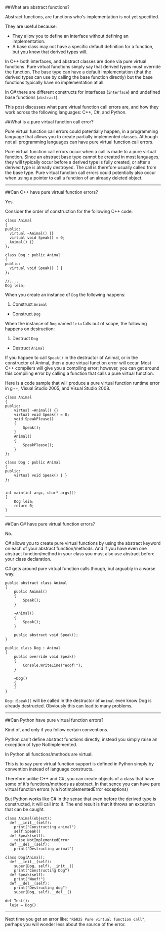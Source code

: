 ##What are abstract functions?

Abstract functions, are functions who's implementation is not yet specified.

They are useful because:

- They allow you to define an interface without defining an implementation.  
- A base class may not have a specific default definition for a function, but you know that derived types will.

In C++ both interfaces, and abstract classes are done via pure virtual functions.  Pure virtual functions simply say that derived types must override the function.  The base type can have a default  implementation (that the derived types can use by calling the base function directly) but the base functions typically have no implementation at all.

In C# there are different constructs for interfaces (`interface`) and undefined base functions (`abstract`).

This post discusses what pure virtual function call errors are, and how they work across the following languages: C++, C#, and Python.

##What is a pure virtual function call error?

Pure virtual function call errors could potentially happen, in a programming language that allows you to create partially implemented classes.  Although not all programming languages can have pure virtual function call errors.

Pure virtual function call errors occur when a call is made to a pure virtual function.   Since an abstract base type cannot be created in most languages, they will typically occur before a derived type is fully created, or after a derived type is already destroyed.   The call is therefore usually called from the base type.  Pure virtual function call errors could potentially also occur when using a pointer to call a function of an already deleted object.

---

##Can C++ have pure virtual function errors?

Yes.

Consider the order of construction for the following C++ code:

    class Animal
    {
    public:
      virtual ~Animal() {}
      virtual void Speak() = 0;
      Animal() {}
    };

    class Dog : public Animal
    {
    public:
      virtual void Speak() { }
    };

    //....
    Dog leia;

When you create an instance of `Dog` the following happens:

1. Construct `Animal`
- Construct `Dog`

When the instance of `Dog` named `leia` falls out of scope, the following happens on destruction:

1. Destruct `Dog`
- Destruct `Animal`

If you happen to call `Speak()` in the destructor of Animal, or in the constructor of Animal, then a pure virtual function error will occur.  Most C++ compilers will give you a compiling error; however, you can get around this compiling error by calling a function that calls a pure virtual function.  

Here is a code sample that will produce a pure virtual function runtime error in g++, Visual Studio 2005, and Visual Studio 2008.

    class Animal
    {
    public:
    	virtual ~Animal() {}
    	virtual void Speak() = 0;
     	void SpeakPlease()
    	{
    		Speak();
    	}
    	Animal()
    	{
    		SpeakPlease();
    	}
    };

    class Dog : public Animal
    {
    public:
    	virtual void Speak() { }
    };


    int main(int argc, char* argv[])
    {
    	Dog leia;
    	return 0;
    }



---

##Can C# have pure virtual function errors?

No.

C# allows you to create pure virtual functions by using the abstract keyword on each of your abstract function/methods.
And if you have even one abstract function/method in your class you must also use abstract before your class declaration.

C# gets around pure virtual function calls though, but arguably in a worse way.

    public abstract class Animal
    {
        public Animal()
        {
            Speak();
        }

        ~Animal()
        {
            Speak();
        }

        public abstract void Speak();
    }

    public class Dog : Animal
    {
        public override void Speak()
        {
            Console.WriteLine("Woof!");
        }

        ~Dog()
        {
        }
    }

`Dog::Speak()` will be called in the destructor of `Animal` even know Dog is already destructed.  Obviously this can lead to many problems.

---

##Can Python have pure virtual function errors?

Kind of, and only if you follow certain conventions.

Python can't define abstract functions directly, instead you simply raise an exception of type NotImplemented.  

In Python all functions/methods are virtual.

This is to say pure virtual function support is defined in Python simply by convention instead of language constructs.

Therefore unlike C++ and C#, you can create objects of a class that have some of it's functions/methods as abstract.
In that sence you can have pure virtual function errors (via NotImplementedError exceptions)

But Python works like C# in the sense that even before the derived type is constructed, it will call into it.
The end result is that it throws an exception that can be caught.


    class Animal(object):
      def __init__(self):
        print("Constructing animal")
        self.Speak()
      def Speak(self):
        raise NotImplementedError
      def __del__(self):
        print("Destructing animal")

    class Dog(Animal):
      def __init__(self):
        super(Dog, self).__init__()
        print("Constructing Dog")
      def Speak(self):
        print("Woof!")
      def __del__(self):
        print("Destructing dog")
        super(Dog, self).__del__()

    def Test():
      leia = Dog()

---

Next time you get an error like: `"R6025 Pure virtual function call"`, perhaps you will wonder less about the source of the error.
